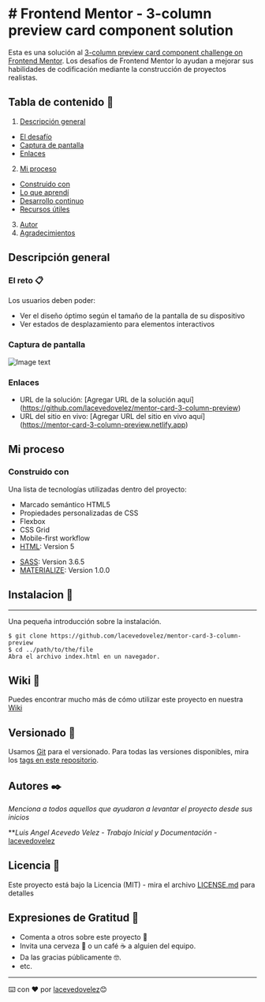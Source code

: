 # # Frontend Mentor - 3-column preview card component solution

Esta es una solución al [3-column preview card component challenge on Frontend Mentor](https://www.frontendmentor.io/challenges/3column-preview-card-component-pH92eAR2-). Los desafíos de Frontend Mentor lo ayudan a mejorar sus habilidades de codificación mediante la construcción de proyectos realistas.

## Tabla de contenido 🚀

1. [Descripción general](#descripción-general)
  - [El desafío](#el-desafío)
  - [Captura de pantalla](#captura-de-pantalla)
  - [Enlaces](#enlaces)
2. [Mi proceso](#mi-proceso)
  - [Construido con](#construido-con)
  - [Lo que aprendí](#lo-que-aprendí)
  - [Desarrollo continuo](#desarrollo-continuo)
  - [Recursos útiles](#recursos-útiles)
3. [Autor](#autor)
4. [Agradecimientos](#reconocimientos)

## Descripción general

### El reto 📋

Los usuarios deben poder:

- Ver el diseño óptimo según el tamaño de la pantalla de su dispositivo
- Ver estados de desplazamiento para elementos interactivos

### Captura de pantalla

![Image text](https://res.cloudinary.com/dz209s6jk/image/upload/v1617293265/Challenges/ap7h50kkrdq7zclbokox.jpg)

### Enlaces

- URL de la solución: [Agregar URL de la solución aquí] (https://github.com/lacevedovelez/mentor-card-3-column-preview)
- URL del sitio en vivo: [Agregar URL del sitio en vivo aquí] (https://mentor-card-3-column-preview.netlify.app)

## Mi proceso

### Construido con

Una lista de tecnologías utilizadas dentro del proyecto:

- Marcado semántico HTML5
- Propiedades personalizadas de CSS
- Flexbox
- CSS Grid
- Mobile-first workflow
- [HTML](https://developer.mozilla.org/es/docs/orphaned/Web/Guide/HTML/HTML5): Version 5
* [SASS](https://css-tricks.com): Version 3.6.5
* [MATERIALIZE](https://materializecss.com): Version 1.0.0

## Instalacion 🔧
***
Una pequeña introducción sobre la instalación.
```
$ git clone https://github.com/lacevedovelez/mentor-card-3-column-preview
$ cd ../path/to/the/file
Abra el archivo index.html en un navegador.
```

## Wiki 📖

Puedes encontrar mucho más de cómo utilizar este proyecto en nuestra [Wiki](https://github.com/lacevedovelez/mentor-card-3-column-preview/wiki)

## Versionado 📌

Usamos [Git](https://git-scm.com/) para el versionado. Para todas las versiones disponibles, mira los [tags en este repositorio](https://github.com/lacevedovelez/mentor-card-3-column-preview/tags).

## Autores ✒️

_Menciona a todos aquellos que ayudaron a levantar el proyecto desde sus inicios_

***Luis Angel Acevedo Velez* - *Trabajo Inicial y Documentación* - [lacevedovelez](https://github.com/lacevedovelez)

## Licencia 📄

Este proyecto está bajo la Licencia (MIT) - mira el archivo [LICENSE.md](LICENSE.md) para detalles

## Expresiones de Gratitud 🎁

* Comenta a otros sobre este proyecto 📢
* Invita una cerveza 🍺 o un café ☕ a alguien del equipo. 
* Da las gracias públicamente 🤓.
* etc.

---
⌨️ con ❤️ por [lacevedovelez](https://github.com/lacevedovelez)😊
